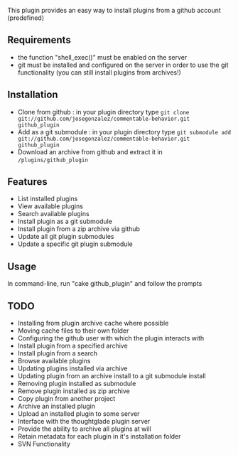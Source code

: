 This plugin provides an easy way to install plugins from a github account (predefined)

## Requirements
- the function "shell_exec()" must be enabled on the server
- git must be installed and configured on the server in order to use the git functionality (you can still install plugins from archives!)

## Installation
- Clone from github : in your plugin directory type `git clone git://github.com/josegonzalez/commentable-behavior.git github_plugin`
- Add as a git submodule : in your plugin directory type `git submodule add git://github.com/josegonzalez/commentable-behavior.git github_plugin`
- Download an archive from github and extract it in `/plugins/github_plugin`

## Features
- List installed plugins
- View available plugins
- Search available plugins
- Install plugin as a git submodule
- Install plugin from a zip archive via github
- Update all git plugin submodules
- Update a specific git plugin submodule

## Usage
In command-line, run "cake github_plugin" and follow the prompts

## TODO
- Installing from plugin archive cache where possible
- Moving cache files to their own folder
- Configuring the github user with which the plugin interacts with
- Install plugin from a specified archive
- Install plugin from a search
- Browse available plugins
- Updating plugins installed via archive
- Updating plugin from an archive install to a git submodule install
- Removing plugin installed as submodule
- Remove plugin installed as zip archive
- Copy plugin from another project
- Archive an installed plugin
- Upload an installed plugin to some server
- Interface with the thoughtglade plugin server
- Provide the ability to archive all plugins at will
- Retain metadata for each plugin in it's installation folder
- SVN Functionality